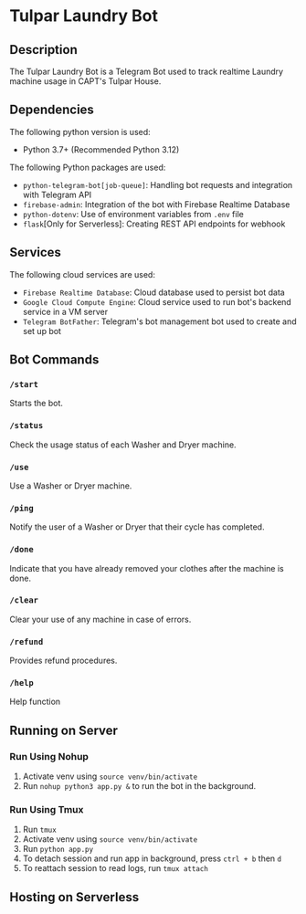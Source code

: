 # Tulpar Laundry Bot
## Description
The Tulpar Laundry Bot is a Telegram Bot used to track realtime Laundry machine usage in CAPT's Tulpar House.

## Dependencies
The following python version is used:
* Python 3.7+ (Recommended Python 3.12)

The following Python packages are used:
* `python-telegram-bot[job-queue]`: Handling bot requests and integration with Telegram API
* `firebase-admin`: Integration of the bot with Firebase Realtime Database
* `python-dotenv`: Use of environment variables from `.env` file
* `flask`[Only for Serverless]: Creating REST API endpoints for webhook

## Services
The following cloud services are used:
* `Firebase Realtime Database`: Cloud database used to persist bot data
* `Google Cloud Compute Engine`: Cloud service used to run bot's backend service in a VM server
* `Telegram BotFather`: Telegram's bot management bot used to create and set up bot

## Bot Commands

### `/start`
Starts the bot.

### `/status`
Check the usage status of each Washer and Dryer machine.

### `/use`
Use a Washer or Dryer machine.

### `/ping`
Notify the user of a Washer or Dryer that their cycle has completed.

### `/done`
Indicate that you have already removed your clothes after the machine is done.

### `/clear`
Clear your use of any machine in case of errors.

### `/refund`
Provides refund procedures.

### `/help`
Help function

## Running on Server

### Run Using Nohup
1. Activate venv using `source venv/bin/activate`
2. Run `nohup python3 app.py &` to run the bot in the background.

### Run Using Tmux
1. Run `tmux`
2. Activate venv using `source venv/bin/activate`
3. Run `python app.py`
4. To detach session and run app in background, press `ctrl + b` then `d`
5. To reattach session to read logs, run `tmux attach`

## Hosting on Serverless
